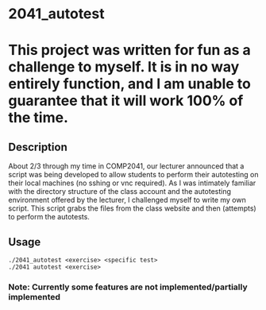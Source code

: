 # 2041_autotest

# This project was written for fun as a challenge to myself. It is in no way entirely function, and I am unable to guarantee that it will work 100% of the time.

## Description

About 2/3 through my time in COMP2041, our lecturer announced that a script was being developed to allow students to perform their autotesting on their local machines (no sshing or vnc required). As I was intimately familiar with the directory structure of the class account and the autotesting environment offered by the lecturer, I challenged myself to write my own script. This script grabs the files from the class website and then (attempts) to perform the autotests.

## Usage
```
./2041_autotest <exercise> <specific test>
./2041 autotest <exercise>
```

### Note: Currently some features are not implemented/partially implemented